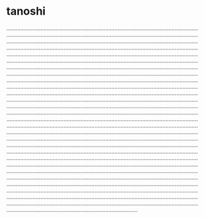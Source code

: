 # tanoshi

.....................................................................................................................................................................................................................................................................................................................................................................................................................................................................................................................................................................................................................................................................................................................................................................................................................................................................................................................................................................................................................................................................................................................................................................................................................................................................................................................................................................................................................................................................................................................................................................................................................................................................................................................................................................................................................................................................................................................................................................................................................................................................................................................................................................................................................................................................................................................................................................................................................................................................................................................................................................................................................................................................................................................................................................................................................................................................................................................................................................................................................................................................................................................................................................................................................................................................................................................................................................................................................................................................................................................................................................................................................................................................................................